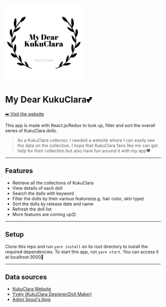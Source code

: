 <img src="https://github.com/nh0627/kukuclara-collection/blob/main/public/img/logo.png" alt="My Dear KukuClara Logo" width="250" height="250" />

My Dear KukuClara💕
======================

[➡️ Visit the website](http://my-dear-kukuclara.netlify.com)

This app is made with React.js/Redux to look up, filter and sort the overall series of KukuClara dolls.
> As a KukuClara collector, I needed a website where I can easily see the data on the collection. I hope that KukuClara fans like me can get help for their collection but also have fun around it with my app❤

---

## Features
- Retrieve all the collections of KukuClara
- View details of each doll
- Search the dolls with keyword
- Filter the dolls by their various features(e.g. hair color, skin type)
- Sort the dolls by release date and name
- Refresh the doll list
- More features are coming up😊

---

## Setup
Clone this repo and run `yarn install` on its root directory to install the required dependencies.
To start this app, run `yarn start`. You can access it at localhost:3000🎈

---

## Data sources
- [KukuClara Website](http://kukuclara.com/) 
- [Yvely (KukuClara Designer/Doll Maker)](http://instagram.com/kukuclara)
- [Adimi Seoul's blog](http://blog.naver.com/a_lim23)